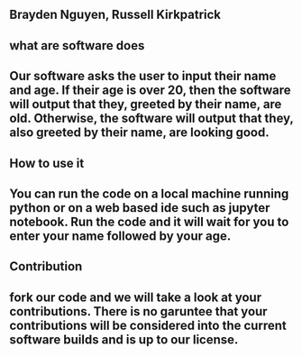 ## Brayden Nguyen, Russell Kirkpatrick
## what are software does 
## Our software asks the user to input their name and age. If their age is over 20, then the software will output that they, greeted by their name, are old. Otherwise, the software will output that they, also greeted by their name, are looking good. 

## How to use it
## You can run the code on a local machine running python or on a web based ide such as jupyter notebook. Run the code and it will wait for you to enter your name followed by your age. 

## Contribution
## fork our code and we will take a look at your contributions. There is no garuntee that your contributions will be considered into the current software builds and is up to our license. 

